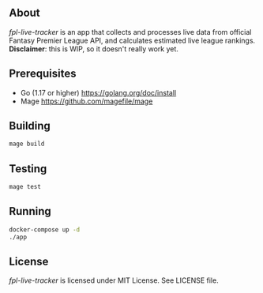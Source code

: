 ## About
*fpl-live-tracker* is an app that collects and processes live data from official Fantasy Premier League API, and calculates estimated live league rankings.  
**Disclaimer**: this is WIP, so it doesn't really work yet.

## Prerequisites
* Go (1.17 or higher) https://golang.org/doc/install
* Mage https://github.com/magefile/mage

## Building
```sh
mage build
```

## Testing
```sh
mage test
```

## Running
```sh
docker-compose up -d
./app
```

## License
*fpl-live-tracker* is licensed under MIT License. See LICENSE file.
